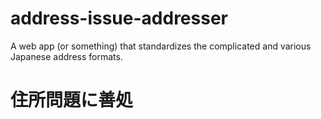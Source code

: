 # address-issue-addresser
A web app (or something) that standardizes the complicated and various Japanese address formats.
# 住所問題に善処
